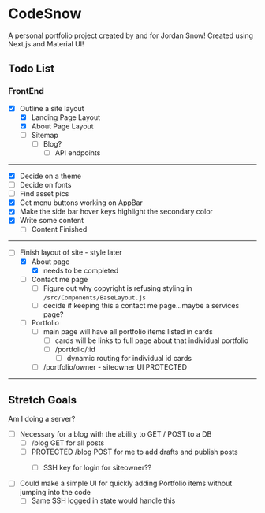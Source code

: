# CodeSnow

<!-- DOMAIN OPTIONS -->
<!-- snowdev.codes -->
<!-- snowdev.tech -->

A personal portfolio project created by and for Jordan Snow! Created using Next.js and Material UI!

## Todo List

### FrontEnd

- [x] Outline a site layout
  - [x] Landing Page Layout
  - [x] About Page Layout
  - [ ] Sitemap
    - [ ] Blog?
      - [ ] API endpoints
---
- [x] Decide on a theme
- [ ] Decide on fonts
- [ ] Find asset pics
- [x] Get menu buttons working on AppBar
- [x] Make the side bar hover keys highlight the secondary color
- [x] Write some content
  - [ ] Content Finished
---
- [ ] Finish layout of site - style later
  - [x] About page
    - [x] needs to be completed
  - [ ] Contact me page
    - [ ] Figure out why copyright is refusing styling in `/src/Components/BaseLayout.js`
    - [ ] decide if keeping this a contact me page...maybe a services page?
  - [ ] Portfolio
    - [ ] main page will have all portfolio items listed in cards
      - [ ] cards will be links to full page about that individual portfolio
      - [ ] /portfolio/:id
        - [ ] dynamic routing for individual id cards
    - [ ] /portfolio/owner - siteowner UI PROTECTED
---
## Stretch Goals

Am I doing a server?
- [ ] Necessary for a blog with the ability to GET / POST to a DB
  - [ ] /blog GET for all posts
  - [ ] PROTECTED /blog POST for me to add drafts and publish posts
    - [ ] SSH key for login for siteowner??


- [ ] Could make a simple UI for quickly adding Portfolio items without jumping into the code
  - [ ] Same SSH logged in state would handle this
